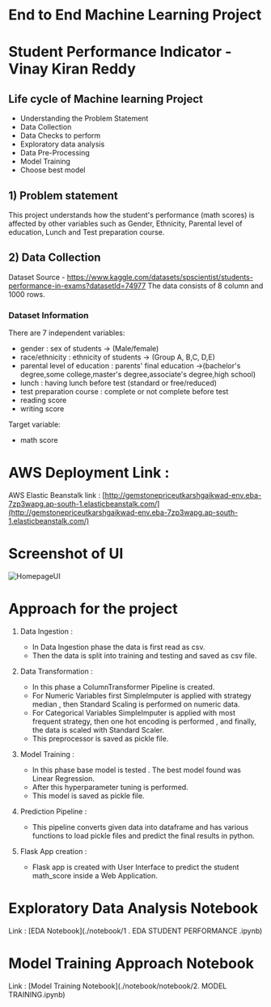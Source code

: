 # End to End Machine Learning Project

# Student Performance Indicator - Vinay Kiran Reddy
## Life cycle of Machine learning Project
* Understanding the Problem Statement
* Data Collection
* Data Checks to perform
* Exploratory data analysis
* Data Pre-Processing
* Model Training
* Choose best model

## 1) Problem statement
This project understands how the student's performance (math scores) is affected by other variables such as Gender, Ethnicity, Parental level of education, Lunch and Test preparation course.

## 2) Data Collection
Dataset Source - https://www.kaggle.com/datasets/spscientist/students-performance-in-exams?datasetId=74977
The data consists of 8 column and 1000 rows.

### Dataset Information

There are 7 independent variables:

* gender : sex of students -> (Male/female)
* race/ethnicity : ethnicity of students -> (Group A, B,C, D,E)
* parental level of education : parents' final education ->(bachelor's degree,some college,master's degree,associate's degree,high school)
* lunch : having lunch before test (standard or free/reduced)
* test preparation course : complete or not complete before test
* reading score
* writing score

Target variable:
* math score


# AWS Deployment Link :

AWS Elastic Beanstalk link : [http://gemstonepriceutkarshgaikwad-env.eba-7zp3wapg.ap-south-1.elasticbeanstalk.com/](http://gemstonepriceutkarshgaikwad-env.eba-7zp3wapg.ap-south-1.elasticbeanstalk.com/)

# Screenshot of UI

![HomepageUI](./Screenshots/HomepageUI.jpg)


# Approach for the project 

1. Data Ingestion : 
    * In Data Ingestion phase the data is first read as csv. 
    * Then the data is split into training and testing and saved as csv file.

2. Data Transformation : 
    * In this phase a ColumnTransformer Pipeline is created.
    * For Numeric Variables first SimpleImputer is applied with strategy median , then Standard Scaling is performed on numeric data.
    * For Categorical Variables SimpleImputer is applied with most frequent strategy, then one hot encoding is performed , and finally, the data is scaled with Standard Scaler.
    * This preprocessor is saved as pickle file.

3. Model Training : 
    * In this phase base model is tested . The best model found was Linear Regression.
    * After this hyperparameter tuning is performed.
    * This model is saved as pickle file.

4. Prediction Pipeline : 
    * This pipeline converts given data into dataframe and has various functions to load pickle files and predict the final results in python.

5. Flask App creation : 
    * Flask app is created with User Interface to predict the student math_score inside a Web Application.

# Exploratory Data Analysis Notebook

Link : [EDA Notebook](./notebook/1 . EDA STUDENT PERFORMANCE .ipynb)

# Model Training Approach Notebook

Link : [Model Training Notebook](./notebook/notebook/2. MODEL TRAINING.ipynb)

